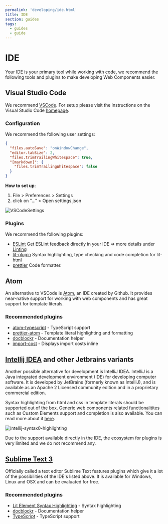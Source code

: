 ```yaml
---
permalink: 'developing/ide.html'
title: IDE
section: guides
tags:
  - guides
  - guide
---
```


# IDE

Your IDE is your primary tool while working with code, we recommend the following tools and plugins to make developing Web Components easier.

## Visual Studio Code

We recommend [VSCode](https://code.visualstudio.com/). For setup please visit the instructions on the Visual Studio Code [homepage](https://code.visualstudio.com/).

### Configuration

We recommend the following user settings:

```json
{
  "files.autoSave": "onWindowChange",
  "editor.tabSize": 2,
  "files.trimTrailingWhitespace": true,
  "[markdown]": {
    "files.trimTrailingWhitespace": false
  }
}
```

**How to set up**:

1. File > Preferences > Settings
1. click on "..." > Open settings.json

![VSCodeSettings](/ide-vscode-settings.gif)

### Plugins

We recommend the following plugins:

- [ESLint](https://marketplace.visualstudio.com/items?itemName=dbaeumer.vscode-eslint)
  Get ESLint feedback directly in your IDE => more details under [Linting](/linting/)
- [lit-plugin](https://marketplace.visualstudio.com/items?itemName=runem.lit-plugin)
  Syntax highlighting, type checking and code completion for lit-html
- [prettier](https://marketplace.visualstudio.com/items?itemName=esbenp.prettier-vscode) Code formatter.

## Atom

An alternative to VSCode is [Atom](https://atom.io/), an IDE created by Github. It provides near-native support for working with web components and has great support for template literals.

### Recommended plugins

- [atom-typescript](https://atom.io/packages/atom-typescript) - TypeScript support
- [prettier-atom](https://atom.io/packages/prettier-atom) - Template literal highlighting and formatting
- [docblockr](https://atom.io/packages/docblockr) - Documentation helper
- [import-cost](https://atom.io/packages/atom-import-cost) - Displays import costs inline

## [Intellij IDEA](https://www.jetbrains.com/idea/) and other Jetbrains variants

Another possible alternative for development is IntelliJ IDEA. IntelliJ is a Java integrated development environment (IDE) for developing computer software. It is developed by JetBrains (formerly known as IntelliJ), and is available as an Apache 2 Licensed community edition and in a proprietary commercial edition.

Syntax highlighting from html and css in template literals should be supported out of the box. Generic web components related functionalitites such as Custom Elements support and completion is also available. You can read more about it [here](https://blog.jetbrains.com/phpstorm/2013/10/phpstorm-7-web-toolkit-javascript-templates-web-components-support/).

![intellij-syntax0-highlighting](/intellij-syntax-highlighting.png)

Due to the support available directly in the IDE, the ecosystem for plugins is very limited and we do not recommend any.

## [Sublime Text 3](https://www.sublimetext.com/3)

Officially called a text editor Sublime Text features plugins which give it a lot of the possibilities of the IDE's listed above. It is available for Windows, Linux and OSX and can be evaluated for free.

### Recommended plugins

- [Lit Element Syntax Highlighting](https://packagecontrol.io/packages/LitElement%20Syntax%20Highlighting) - Syntax highlighting
- [docblockr](https://packagecontrol.io/packages/DocBlockr) - Documentation helper
- [TypeScript](https://packagecontrol.io/packages/TypeScript) - TypeScript support
